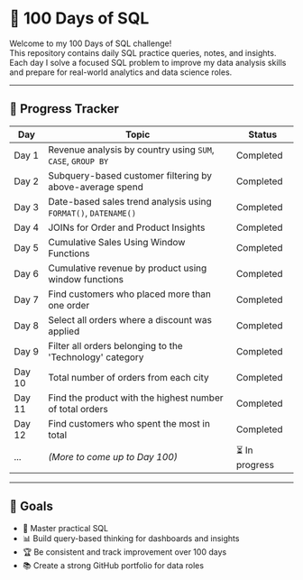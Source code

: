 # 💯 100 Days of SQL

Welcome to my 100 Days of SQL challenge!  
This repository contains daily SQL practice queries, notes, and insights. Each day I solve a focused SQL problem to improve my data analysis skills and prepare for real-world analytics and data science roles.

---

## 📅 Progress Tracker

| Day | Topic | Status |
|-----|--------------------------|--------|
| Day 1 | Revenue analysis by country using `SUM`, `CASE`, `GROUP BY` | Completed |
| Day 2 | Subquery-based customer filtering by above-average spend | Completed |
| Day 3 | Date-based sales trend analysis using `FORMAT()`, `DATENAME()` | Completed |
| Day 4 | JOINs for Order and Product Insights | Completed |
| Day 5 | Cumulative Sales Using Window Functions | Completed |
| Day 6 | Cumulative revenue by product using window functions | Completed |
| Day 7 | Find customers who placed more than one order | Completed |
| Day 8 | Select all orders where a discount was applied | Completed |
| Day 9 | Filter all orders belonging to the 'Technology' category | Completed |
| Day 10 | Total number of orders from each city | Completed |
| Day 11 | Find the product with the highest number of total orders | Completed |
| Day 12 | Find customers who spent the most in total | Completed |
| ... | *(More to come up to Day 100)* | ⏳ In progress |

---

## 🚀 Goals

- 🧠 Master practical SQL
- 📊 Build query-based thinking for dashboards and insights
- 🏆 Be consistent and track improvement over 100 days
- 📚 Create a strong GitHub portfolio for data roles